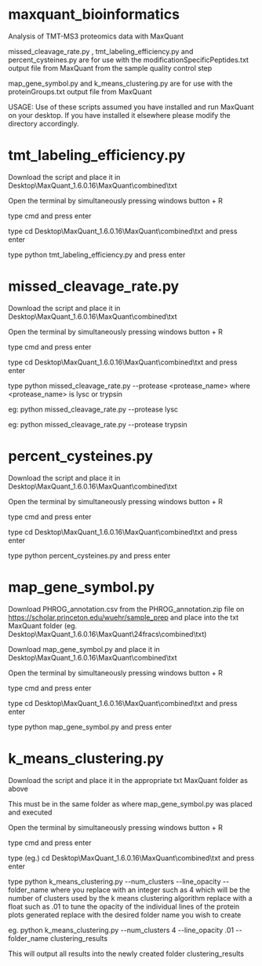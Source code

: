 # maxquant_bioinformatics
Analysis of TMT-MS3 proteomics data with MaxQuant

missed_cleavage_rate.py , tmt_labeling_efficiency.py and percent_cysteines.py are for use with the modificationSpecificPeptides.txt output file from MaxQuant from the sample quality control step

map_gene_symbol.py and k_means_clustering.py are for use with the proteinGroups.txt output file from MaxQuant 

USAGE:
Use of these scripts assumed you have installed and run MaxQuant on your desktop. If you have installed it elsewhere please modify the directory accordingly.



# tmt_labeling_efficiency.py

Download the script and place it in Desktop\MaxQuant_1.6.0.16\MaxQuant\combined\txt

Open the terminal by simultaneously pressing windows button + R

type cmd and press enter

type cd Desktop\MaxQuant_1.6.0.16\MaxQuant\combined\txt and press enter

type python tmt_labeling_efficiency.py and press enter

# missed_cleavage_rate.py

Download the script and place it in Desktop\MaxQuant_1.6.0.16\MaxQuant\combined\txt

Open the terminal by simultaneously pressing windows button + R

type cmd and press enter

type cd Desktop\MaxQuant_1.6.0.16\MaxQuant\combined\txt and press enter

type python missed_cleavage_rate.py --protease <protease_name> where <protease_name> is lysc or trypsin

eg: python missed_cleavage_rate.py --protease lysc

eg: python missed_cleavage_rate.py --protease trypsin

# percent_cysteines.py

Download the script and place it in Desktop\MaxQuant_1.6.0.16\MaxQuant\combined\txt

Open the terminal by simultaneously pressing windows button + R

type cmd and press enter

type cd Desktop\MaxQuant_1.6.0.16\MaxQuant\combined\txt and press enter

type python percent_cysteines.py and press enter

# map_gene_symbol.py

Download PHROG_annotation.csv from the PHROG_annotation.zip file on https://scholar.princeton.edu/wuehr/sample_prep
and place into the txt MaxQuant folder (eg. Desktop\MaxQuant_1.6.0.16\MaxQuant\24fracs\combined\txt)

Download map_gene_symbol.py and place it in Desktop\MaxQuant_1.6.0.16\MaxQuant\combined\txt

Open the terminal by simultaneously pressing windows button + R

type cmd and press enter

type cd Desktop\MaxQuant_1.6.0.16\MaxQuant\combined\txt and press enter

type python map_gene_symbol.py and press enter

# k_means_clustering.py

Download the script and place it in the appropriate txt MaxQuant folder as above

This must be in the same folder as where map_gene_symbol.py was placed and executed

Open the terminal by simultaneously pressing windows button + R

type cmd and press enter

type (eg.) cd Desktop\MaxQuant_1.6.0.16\MaxQuant\combined\txt and press enter

type python k_means_clustering.py --num_clusters <number> --line_opacity <opacity> --folder_name <name>
  where you replace <number> with an integer such as 4 which will be the number of clusters used by the k means clustering algorithm
  replace <opacity> with a float such as .01 to tune the opacity of the individual lines of the protein plots generated
  replace <name> with the desired folder name you wish to create
  
  eg. python k_means_clustering.py --num_clusters 4 --line_opacity .01 --folder_name clustering_results
  
  This will output all results into the newly created folder clustering_results
